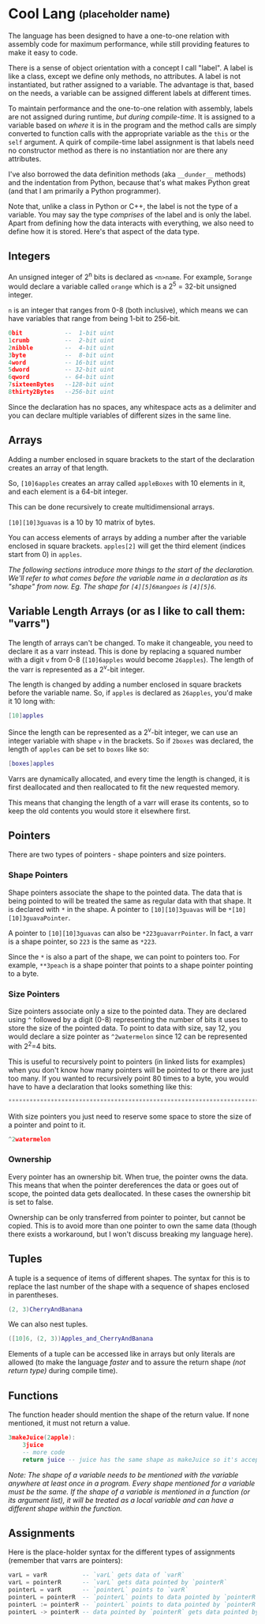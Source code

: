 # Cool Lang <sub><sup>(placeholder name)</sup></sub>

The language has been designed to have a one-to-one relation with assembly code for maximum performance, while still providing features to make it easy to code.

There is a sense of object orientation with a concept I call "label". A label is like a class, except we define only methods, no attributes. A label is not instantiated, but rather assigned to a variable. The advantage is that, based on the needs, a variable can be assigned different labels at different times.

To maintain performance and the one-to-one relation with assembly, labels are not assigned during runtime, *but during compile-time*. It is assigned to a variable based on *where* it is in the program and the method calls are simply converted to function calls with the appropriate variable as the `this` or the `self` argument. A quirk of compile-time label assignment is that labels need no constructor method as there is no instantiation nor are there any attributes.

I've also borrowed the data definition methods (aka `__dunder__` methods) and the indentation from Python, because that's what makes Python great (and that I am primarily a Python programmer).

Note that, unlike a class in Python or C++, the label is not the type of a variable. You may say the type *comprises* of the label and is only the label. Apart from defining how the data interacts with everything, we also need to define how it is stored. Here's that aspect of the data type.

## Integers

An unsigned integer of 2<sup>n</sup> bits is declared as `<n>name`. For example, `5orange` would declare a variable called `orange` which is a 2<sup>5</sup> = 32-bit unsigned integer.

`n` is an integer that ranges from 0-8 (both inclusive), which means we can have variables that range from being 1-bit to 256-bit.

```lua
0bit            --  1-bit uint
1crumb          --  2-bit uint
2nibble         --  4-bit uint
3byte           --  8-bit uint
4word           -- 16-bit uint
5dword          -- 32-bit uint
6qword          -- 64-bit uint
7sixteenBytes   --128-bit uint
8thirty2Bytes   --256-bit uint
```

Since the declaration has no spaces, any whitespace acts as a delimiter and you can declare multiple variables of different sizes in the same line.

## Arrays

Adding a number enclosed in square brackets to the start of the declaration creates an array of that length.

So, `[10]6apples` creates an array called `appleBoxes` with 10 elements in it, and each element is a 64-bit integer.

This can be done recursively to create multidimensional arrays.

`[10][10]3guavas` is a 10 by 10 matrix of bytes.

You can access elements of arrays by adding a number after the variable enclosed in square brackets. `apples[2]` will get the third element (indices start from 0) in `apples`.

*The following sections introduce more things to the start of the declaration. We'll refer to what comes before the variable name in a declaration as its "shape" from now. Eg. The shape for `[4][5]6mangoes` is `[4][5]6`.*

## Variable Length Arrays (or as I like to call them: "varrs")

The length of arrays can't be changed. To make it changeable, you need to declare it as a varr instead. This is done by replacing a squared number with a digit `v` from 0-8 (`[10]6apples` would become `26apples`). The length of the varr is represented as a 2<sup>v</sup>-bit integer.

The length is changed by adding a number enclosed in square brackets before the variable name. So, if `apples` is declared as `26apples`, you'd make it 10 long with:

```lua
[10]apples
```

Since the length can be represented as a 2<sup>v</sup>-bit integer, we can use an integer variable with shape `v` in the brackets. So if `2boxes` was declared, the length of `apples` can be set to `boxes` like so:

```lua
[boxes]apples
```

Varrs are dynamically allocated, and every time the length is changed, it is first deallocated and then reallocated to fit the new requested memory.

This means that changing the length of a varr will erase its contents, so to keep the old contents you would store it elsewhere first.

## Pointers

There are two types of pointers - shape pointers and size pointers.

### Shape Pointers

Shape pointers associate the shape to the pointed data. The data that is being pointed to will be treated the same as regular data with that shape. It is declared with `*` in the shape. A pointer to `[10][10]3guavas` will be `*[10][10]3guavaPointer`.

A pointer to `[10][10]3guavas` can also be `*223guavarrPointer`. In fact, a varr is a shape pointer, so `223` is the same as `*223`.

Since the `*` is also a part of the shape, we can point to pointers too. For example, `**3peach` is a shape pointer that points to a shape pointer pointing to a byte.

### Size Pointers

Size pointers associate only a size to the pointed data. They are declared using `^` followed by a digit (0-8) representing the number of bits it uses to store the size of the pointed data. To point to data with size, say 12, you would declare a size pointer as `^2watermelon` since 12 can be represented with 2<sup>2</sup>=4 bits.

This is useful to recursively point to pointers (in linked lists for examples) when you don't know how many pointers will be pointed to or there are just too many. If you wanted to recursively point 80 times to a byte, you would have to have a declaration that looks something like this:

```lua
********************************************************************************3watermelon
```

With size pointers you just need to reserve some space to store the size of a pointer and point to it.

```lua
^2watermelon
```

### Ownership

Every pointer has an ownership bit. When true, the pointer owns the data. This means that when the pointer dereferences the data or goes out of scope, the pointed data gets deallocated. In these cases the ownership bit is set to false.

Ownership can be only transferred from pointer to pointer, but cannot be copied. This is to avoid more than one pointer to own the same data (though there exists a workaround, but I won't discuss breaking my language here).

## Tuples

A tuple is a sequence of items of different shapes. The syntax for this is to replace the last number of the shape with a sequence of shapes enclosed in parentheses.

```lua
(2, 3)CherryAndBanana
```

We can also nest tuples.

```lua
([10]6, (2, 3))Apples_and_CherryAndBanana
```

Elements of a tuple can be accessed like in arrays but only literals are allowed (to make the language _faster_ and to assure the return shape _(not return type)_ during compile time).

## Functions

The function header should mention the shape of the return value. If none mentioned, it must not return a value.

```lua
3makeJuice(2apple):
	3juice
	-- more code
	return juice -- juice has the same shape as makeJuice so it's accepted
```

_Note: The shape of a variable needs to be mentioned with the variable anywhere at least once in a program. Every shape mentioned for a variable must be the same. If the shape of a variable is mentioned in a function (or its argument list), it will be treated as a local variable and can have a different shape within the function._

## Assignments

Here is the place-holder syntax for the different types of assignments (remember that varrs are pointers):

```sql
varL = varR          -- `varL` gets data of `varR`
varL = pointerR      -- `varL` gets data pointed by `pointerR`
pointerL = varR      -- `pointerL` points to `varR`
pointerL = pointerR  -- `pointerL` points to data pointed by `pointerR`
pointerL := pointerR -- `pointerL` points to data pointed by `pointerR` and is its new owner if `pointerR` was
pointerL -> pointerR -- data pointed by `pointerR` gets data pointed by `pointerL`
```